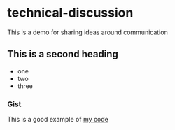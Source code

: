 # technical-discussion
This is a demo for sharing ideas around communication


## This is a second heading

* one
* two
* three

### Gist

This is a good example of [my code](https://gist.github.com/ArturoRomanoD/06baf82053855af7f0b08fb06740788b)
